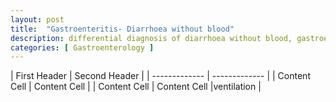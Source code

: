 ```yaml
---
layout: post
title:  "Gastroenteritis- Diarrhoea without blood"
description: differential diagnosis of diarrhoea without blood, gastroenteritis
categories: [ Gastroenterology ]
---
```



<table>
| First Header  | Second Header |
| ------------- | ------------- |
| Content Cell  | Content Cell  |
| Content Cell  | Content Cell  |ventilation                                                       |

</table>